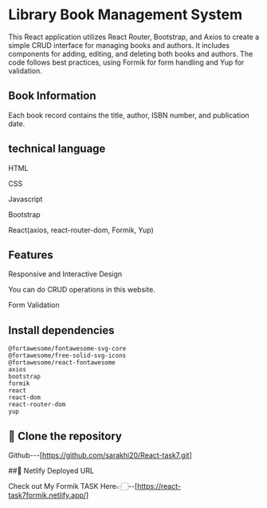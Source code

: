 
# Library Book Management System

This React application utilizes React Router, Bootstrap, and Axios to create a simple CRUD interface for managing books and authors. It includes components for adding, editing, and deleting both books and authors. The code follows best practices, using Formik for form handling and Yup for validation.




## Book Information
Each book record contains the title, author, ISBN number, and publication date.
## technical language
HTML

CSS

Javascript

Bootstrap

React(axios, react-router-dom, Formik, Yup)
## Features
Responsive and Interactive Design

You can do CRUD operations in this website.

Form Validation
## Install dependencies
    @fortawesome/fontawesome-svg-core
    @fortawesome/free-solid-svg-icons
    @fortawesome/react-fontawesome
    axios
    bootstrap
    formik
    react
    react-dom
    react-router-dom
    yup
## 🔗 Clone the repository

Github---[https://github.com/sarakhi20/React-task7.git]



##🔗 Netlify Deployed URL

 Check out My Formik TASK Here👉🏻--[https://react-task7formik.netlify.app/]
